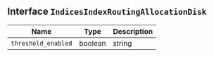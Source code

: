 ## Interface `IndicesIndexRoutingAllocationDisk`

| Name | Type | Description |
| - | - | - |
| `threshold_enabled` | boolean | string | &nbsp; |
